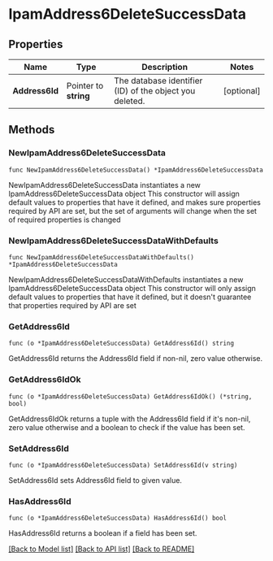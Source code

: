 # IpamAddress6DeleteSuccessData

## Properties

Name | Type | Description | Notes
------------ | ------------- | ------------- | -------------
**Address6Id** | Pointer to **string** | The database identifier (ID) of the object you deleted. | [optional] 

## Methods

### NewIpamAddress6DeleteSuccessData

`func NewIpamAddress6DeleteSuccessData() *IpamAddress6DeleteSuccessData`

NewIpamAddress6DeleteSuccessData instantiates a new IpamAddress6DeleteSuccessData object
This constructor will assign default values to properties that have it defined,
and makes sure properties required by API are set, but the set of arguments
will change when the set of required properties is changed

### NewIpamAddress6DeleteSuccessDataWithDefaults

`func NewIpamAddress6DeleteSuccessDataWithDefaults() *IpamAddress6DeleteSuccessData`

NewIpamAddress6DeleteSuccessDataWithDefaults instantiates a new IpamAddress6DeleteSuccessData object
This constructor will only assign default values to properties that have it defined,
but it doesn't guarantee that properties required by API are set

### GetAddress6Id

`func (o *IpamAddress6DeleteSuccessData) GetAddress6Id() string`

GetAddress6Id returns the Address6Id field if non-nil, zero value otherwise.

### GetAddress6IdOk

`func (o *IpamAddress6DeleteSuccessData) GetAddress6IdOk() (*string, bool)`

GetAddress6IdOk returns a tuple with the Address6Id field if it's non-nil, zero value otherwise
and a boolean to check if the value has been set.

### SetAddress6Id

`func (o *IpamAddress6DeleteSuccessData) SetAddress6Id(v string)`

SetAddress6Id sets Address6Id field to given value.

### HasAddress6Id

`func (o *IpamAddress6DeleteSuccessData) HasAddress6Id() bool`

HasAddress6Id returns a boolean if a field has been set.


[[Back to Model list]](../README.md#documentation-for-models) [[Back to API list]](../README.md#documentation-for-api-endpoints) [[Back to README]](../README.md)


